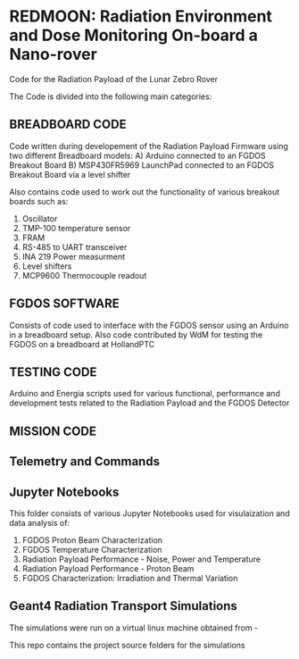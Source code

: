 # REDMOON: Radiation Environment and Dose Monitoring On-board a Nano-rover
Code for the Radiation Payload of the Lunar Zebro Rover

The Code is divided into the following main categories:
## BREADBOARD CODE
Code written during developement of the Radiation Payload Firmware using two different Breadboard models:
A) Arduino connected to an FGDOS Breakout Board
B) MSP430FR5969 LaunchPad connected to an FGDOS Breakout Board via a level shifter

Also contains code used to work out the functionality of various breakout boards such as:
1) Oscillator
2) TMP-100 temperature sensor
3) FRAM
4) RS-485 to UART transceiver
5) INA 219 Power measurment
6) Level shifters
7) MCP9600 Thermocouple readout

## FGDOS SOFTWARE
Consists of code used to interface with the FGDOS sensor using an Arduino in a breadboard setup.
Also code contributed by WdM for testing the FGDOS on a breadboard at HollandPTC

## TESTING CODE
Arduino and Energia scripts used for various functional, performance and development tests related to the Radiation Payload and the FGDOS Detector



## MISSION CODE


## Telemetry and Commands



## Jupyter Notebooks
This folder consists of various Jupyter Notebooks used for visulaization and data analysis of:
1) FGDOS Proton Beam Characterization
2) FGDOS Temperature Characterization
3) Radiation Payload Performance - Noise, Power and Temperature
4) Radiation Payload Performance - Proton Beam
5) FGDOS Characterization: Irradiation and Thermal Variation

## Geant4 Radiation Transport Simulations
The simulations were run on a virtual linux machine obtained from - 

This repo contains the project source folders for the simulations
